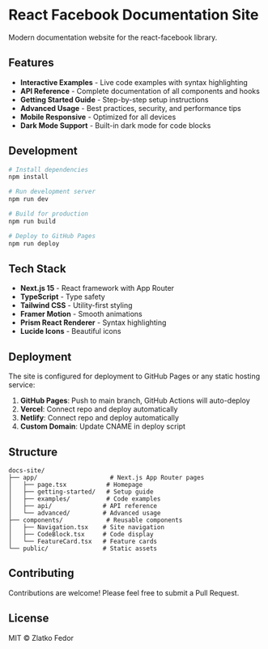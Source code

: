 # React Facebook Documentation Site

Modern documentation website for the react-facebook library.

## Features

- **Interactive Examples** - Live code examples with syntax highlighting
- **API Reference** - Complete documentation of all components and hooks
- **Getting Started Guide** - Step-by-step setup instructions
- **Advanced Usage** - Best practices, security, and performance tips
- **Mobile Responsive** - Optimized for all devices
- **Dark Mode Support** - Built-in dark mode for code blocks

## Development

```bash
# Install dependencies
npm install

# Run development server
npm run dev

# Build for production
npm run build

# Deploy to GitHub Pages
npm run deploy
```

## Tech Stack

- **Next.js 15** - React framework with App Router
- **TypeScript** - Type safety
- **Tailwind CSS** - Utility-first styling
- **Framer Motion** - Smooth animations
- **Prism React Renderer** - Syntax highlighting
- **Lucide Icons** - Beautiful icons

## Deployment

The site is configured for deployment to GitHub Pages or any static hosting service:

1. **GitHub Pages**: Push to main branch, GitHub Actions will auto-deploy
2. **Vercel**: Connect repo and deploy automatically
3. **Netlify**: Connect repo and deploy automatically
4. **Custom Domain**: Update CNAME in deploy script

## Structure

```
docs-site/
├── app/                    # Next.js App Router pages
│   ├── page.tsx           # Homepage
│   ├── getting-started/   # Setup guide
│   ├── examples/          # Code examples
│   ├── api/              # API reference
│   └── advanced/         # Advanced usage
├── components/            # Reusable components
│   ├── Navigation.tsx    # Site navigation
│   ├── CodeBlock.tsx     # Code display
│   └── FeatureCard.tsx   # Feature cards
└── public/               # Static assets
```

## Contributing

Contributions are welcome! Please feel free to submit a Pull Request.

## License

MIT © Zlatko Fedor
